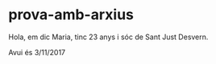 # prova-amb-arxius

Hola, em dic Maria, tinc 23 anys i sóc de Sant Just Desvern.



Avui és 3/11/2017
